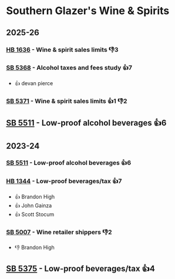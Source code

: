 # Southern Glazer's Wine & Spirits
## 2025-26

### [HB 1636](/bill/2025-26/hb/1636/) - Wine & spirit sales limits  👎3 

### [SB 5368](/bill/2025-26/sb/5368/) - Alcohol taxes and fees study 👍7  
* 👍 devan pierce

### [SB 5371](/bill/2025-26/sb/5371/) - Wine & spirit sales limits 👍1 👎2 

## [SB 5511](/bill/2025-26/sb/5511/) - Low-proof alcohol beverages 👍6  

## 2023-24

### [SB 5511](/bill/2023-24/sb/5511/) - Low-proof alcohol beverages 👍6  

### [HB 1344](/bill/2023-24/hb/1344/) - Low-proof beverages/tax 👍7  
* 👍 Brandon High
* 👍 John Gainza
* 👍 Scott Stocum

### [SB 5007](/bill/2023-24/sb/5007/) - Wine retailer shippers  👎2 
* 👎 Brandon High

## [SB 5375](/bill/2023-24/sb/5375/) - Low-proof beverages/tax 👍4  
